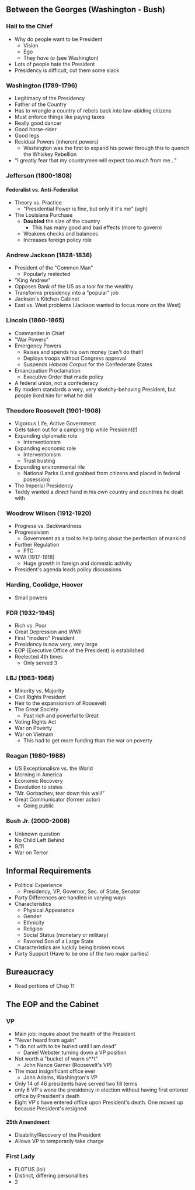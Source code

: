 ## Between the Georges (Washington - Bush)

### Hail to the Chief

- Why do people want to be President
    - Vision
    - Ego
    - They *have to* (see Washington)
- Lots of people hate the President
- Presidency is difficult, cut them some slack

### Washington (1789-1796)

- Legitimacy of the Presidency
- Father of the Country
- Has to wrangle a country of rebels back into law-abiding citizens
- Must enforce things like paying taxes
- Really good dancer
- Good horse-rider
- Good legs
- Residual Powers (inherent powers)
    - Washington was the first to expand his power through this to quench the Whiskey Rebellion
- "I greatly fear that my countrymen will expect too much from me..."

### Jefferson (1800-1808)

#### Federalist vs. Anti-Federalist

- Theory vs. Practice
    - "Presidential Power is fine, but only if it's me" (ugh)
- The Louisiana Purchase
    - **Doubled** the size of the country
        - This has many good and bad effects (more to govern)
    - Weakens checks and balances
    - Increases foreign policy role

### Andrew Jackson (1828-1836)

- President of the "Common Man"
    - Popularly reelected
- "King Andrew"
- Opposes Bank of the US as a tool for the wealthy
- Transforms presidency into a "popular" job
- Jackson's Kitchen Cabinet
- East vs. West problems (Jackson wanted to focus more on the West)

### Lincoln (1860-1865)

- Commander in Chief
- "War Powers"
- Emergency Powers
    - Raises and spends his own money (can't do that!)
    - Deploys troops without Congress approval
    - Suspends *Habeas Corpus* for the Confederate States
- Emancipation Proclamation
    - Executive Order that made policy
- A federal union, not a confederacy
- By modern standards a very, very sketchy-behaving President, but people liked him for what he did

### Theodore Roosevelt (1901-1908)

- Vigorous Life, Active Government
- Gets taken out for a camping trip while President(!)
- Expanding diplomatic role
    - Interventionism
- Expanding economic role
    - Interventionism
    - Trust busting
- Expanding environmental rile
    - National Parks (Land grabbed from citizens and placed in federal posession)
- The Imperial Presidency
- Teddy wanted a *direct* hand in his own country and countries he dealt with

### Woodrow Wilson (1912-1920)

- Progress vs. Backwardness
- Progressivism
    - Government as a tool to help bring about the perfection of mankind
- Further Regulation
    - FTC
- WWI (1917-1918)
    - Huge growth in foreign and domestic activity
- President's agenda leads policy discussions

### Harding, Coolidge, Hoover

- Small powers

### FDR (1932-1945)

- Rich vs. Poor
- Great Depression and WWII
- First "modern" President
- Presidency is now very, very large
- EOP (Executive Office of the President) is established
- Reelected 4th times
    - Only served 3

### LBJ (1963-1968)

- Minority vs. Majority
- Civil Rights President
- Heir to the expansionism of Roosevelt
- The Great Society
    - Past rich and powerful to Great
- Voting Rights Act
- War on Poverty
- War on Vietnam
    - This had to get more funding than the war on poverty

### Reagan (1980-1988)

- US Exceptionalism vs. the World
- Morning in America
- Economic Recovery
- Devolution to states
- "Mr. Gorbachev, tear down this wall!"
- Great Communicator (former actor)
    - Going public

### Bush Jr. (2000-2008)

- Unknown question
- No Child Left Behind
- 9/11
- War on Terror

## Informal Requirements

- Political Experience
    - Presidency, VP, Governor, Sec. of State, Senator
- Party Differences are handled in varying ways
- Characteristics
    - Physical Appearance
    - Gender
    - Ethnicity
    - Religion
    - Social Status (monetary or military)
    - Favored Son of a Large State
- Characteristics are luckily being broken nows
- Party Support (Have to be one of the two major parties)

## Bureaucracy

- Read portions of Chap 11

## The EOP and the Cabinet

### VP

- Main job: inquire about the health of the President
- "Never heard from again"
- "I do not with to be buried until I am dead" 
	- Daniel Webster turning down a VP position
- Not worth a "bucket of warm s\*\*t"
	- John Nance Garner (Roosevelt's VP)
- The most insignificant office ever
	- John Adams, Washington's VP
- Only 14 of 46 presidents have served two fill terms
- only 6 VP's wone the presidency in election without having first entered office by President's death
- Eight VP's have entered office upon President's death. One moved up because President's resigned

#### 25th Amendment

- Disability/Recovery of the President
- Allows VP to temporarily take charge

### First Lady

- FLOTUS (lol)
- Distinct, differing personalities
- 2